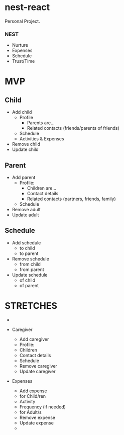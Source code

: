 # nest-react
Personal Project.

### NEST
- Nurture
- Expenses
- Schedule
- Trust/Time

# MVP

## Child
- Add child
  - Profile
    - Parents are...
    - Related contacts (friends/parents of friends)
  - Schedule
  - Activities & Expenses
- Remove child
- Update child

## Parent
- Add parent
  - Profile:
    - Children are...
    - Contact details
    - Related contacts (partners, friends, family)
  - Schedule
- Remove adult 
- Update adult

## Schedule
- Add schedule
  - to child
  - to parent
- Remove schedule
  - from child
  - from parent
- Update schedule
  - of child
  - of parent

# STRETCHES

*
- Caregiver
  - Add caregiver
  - Profile:
  - Children
  - Contact details
  - Schedule
  - Remove caregiver
  - Update caregiver

- Expenses
  - Add expense
  - for Child/ren
  - Activity
  - Frequency (if needed)
  - for Adult/s 
  - Remove expense
  - Update expense
  *
